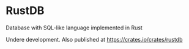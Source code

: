 # RustDB
Database with SQL-like language implemented in Rust

Undere development. Also published at https://crates.io/crates/rustdb
